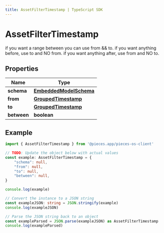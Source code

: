 ```yaml
---
title: AssetFilterTimestamp | TypeScript SDK
---
```



# AssetFilterTimestamp

if you want a range between you can use from && to.  if you want anything before, use to and NO from.  if you want anything after, use from and NO to.

## Properties

Name | Type
------------ | -------------
**schema** | [**EmbeddedModelSchema**](EmbeddedModelSchema)
**from** | [**GroupedTimestamp**](GroupedTimestamp)
**to** | [**GroupedTimestamp**](GroupedTimestamp)
**between** | **boolean**

## Example

```typescript
import { AssetFilterTimestamp } from '@pieces.app/pieces-os-client'

// TODO: Update the object below with actual values
const example: AssetFilterTimestamp = {
    "schema": null,
    "from": null,
    "to": null,
    "between": null,
}

console.log(example)

// Convert the instance to a JSON string
const exampleJSON: string = JSON.stringify(example)
console.log(exampleJSON)

// Parse the JSON string back to an object
const exampleParsed = JSON.parse(exampleJSON) as AssetFilterTimestamp
console.log(exampleParsed)
```


